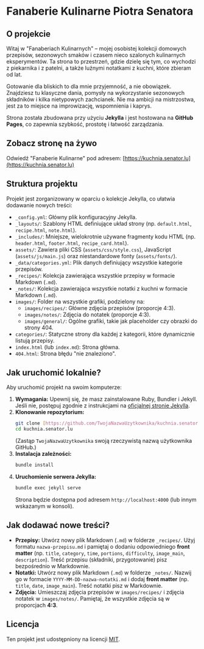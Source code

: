 # Fanaberie Kulinarne Piotra Senatora

## O projekcie

Witaj w "Fanaberiach Kulinarnych" – mojej osobistej kolekcji domowych przepisów, sezonowych smaków i czasem nieco szalonych kulinarnych eksperymentów. Ta strona to przestrzeń, gdzie dzielę się tym, co wychodzi z piekarnika i z patelni, a także luźnymi notatkami z kuchni, które zbieram od lat.

Gotowanie dla bliskich to dla mnie przyjemność, a nie obowiązek. Znajdziesz tu klasyczne dania, pomysły na wykorzystanie sezonowych składników i kilka nietypowych zachcianek. Nie ma ambicji na mistrzostwa, jest za to miejsce na improwizację, wspomnienia i kaprys.

Strona została zbudowana przy użyciu **Jekylla** i jest hostowana na **GitHub Pages**, co zapewnia szybkość, prostotę i łatwość zarządzania.

## Zobacz stronę na żywo

Odwiedź "Fanaberie Kulinarne" pod adresem:
[https://kuchnia.senator.lu](https://kuchnia.senator.lu)

## Struktura projektu

Projekt jest zorganizowany w oparciu o kolekcje Jekylla, co ułatwia dodawanie nowych treści:

* `_config.yml`: Główny plik konfiguracyjny Jekylla.
* `_layouts/`: Szablony HTML definiujące układ strony (np. `default.html`, `recipe.html`, `note.html`).
* `_includes/`: Mniejsze, wielokrotnie używane fragmenty kodu HTML (np. `header.html`, `footer.html`, `recipe_card.html`).
* `assets/`: Zawiera pliki CSS (`assets/css/style.css`), JavaScript (`assets/js/main.js`) oraz niestandardowe fonty (`assets/fonts/`).
* `_data/categories.yml`: Plik danych definiujący wszystkie kategorie przepisów.
* `_recipes/`: Kolekcja zawierająca wszystkie przepisy w formacie Markdown (`.md`).
* `_notes/`: Kolekcja zawierająca wszystkie notatki z kuchni w formacie Markdown (`.md`).
* `images/`: Folder na wszystkie grafiki, podzielony na:
    * `images/recipes/`: Główne zdjęcia przepisów (proporcje 4:3).
    * `images/notes/`: Zdjęcia do notatek (proporcje 4:3).
    * `images/general/`: Ogólne grafiki, takie jak placeholder czy obrazki do strony 404.
* `categories/`: Statyczne strony dla każdej z kategorii, które dynamicznie listują przepisy.
* `index.html` (lub `index.md`): Strona główna.
* `404.html`: Strona błędu "nie znaleziono".

## Jak uruchomić lokalnie?

Aby uruchomić projekt na swoim komputerze:

1.  **Wymagania:** Upewnij się, że masz zainstalowane Ruby, Bundler i Jekyll. Jeśli nie, postępuj zgodnie z instrukcjami na [oficjalnej stronie Jekylla](https://jekyllrb.com/docs/installation/).
2.  **Klonowanie repozytorium:**
    ```bash
    git clone [https://github.com/TwojaNazwaUzytkownika/kuchnia.senator.lu.git](https://github.com/TwojaNazwaUzytkownika/kuchnia.senator.lu.git)
    cd kuchnia.senator.lu
    ```
    (Zastąp `TwojaNazwaUzytkownika` swoją rzeczywistą nazwą użytkownika GitHub.)
3.  **Instalacja zależności:**
    ```bash
    bundle install
    ```
4.  **Uruchomienie serwera Jekylla:**
    ```bash
    bundle exec jekyll serve
    ```
    Strona będzie dostępna pod adresem `http://localhost:4000` (lub innym wskazanym w konsoli).

## Jak dodawać nowe treści?

* **Przepisy:** Utwórz nowy plik Markdown (`.md`) w folderze `_recipes/`. Użyj formatu `nazwa-przepisu.md` i pamiętaj o dodaniu odpowiedniego **front matter** (np. `title`, `category`, `time`, `portions`, `difficulty`, `image_main`, `description`). Treść przepisu (składniki, przygotowanie) pisz bezpośrednio w Markdownie.
* **Notatki:** Utwórz nowy plik Markdown (`.md`) w folderze `_notes/`. Nazwij go w formacie `YYYY-MM-DD-nazwa-notatki.md` i dodaj **front matter** (np. `title`, `date`, `image_main`). Treść notatki pisz w Markdownie.
* **Zdjęcia:** Umieszczaj zdjęcia przepisów w `images/recipes/` i zdjęcia notatek w `images/notes/`. Pamiętaj, że wszystkie zdjęcia są w proporcjach **4:3**.

## Licencja

Ten projekt jest udostępniony na licencji [MIT](https://opensource.org/licenses/MIT).
